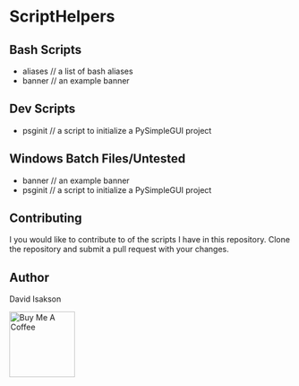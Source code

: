 # ScriptHelpers

## Bash Scripts

- aliases // a list of bash aliases
- banner // an example banner

## Dev Scripts
- psginit // a script to initialize a PySimpleGUI project

## Windows Batch Files/Untested

- banner // an example banner
- psginit // a script to initialize a PySimpleGUI project

## Contributing

I you would like to contribute to of the scripts I have in this repository. Clone the repository and submit a pull request with your changes.

## Author
David Isakson

<a href="https://www.buymeacoffee.com/dnnews" target="_blank"><img src="https://cdn.buymeacoffee.com/buttons/v2/arial-yellow.png" alt="Buy Me A Coffee" width="117px" ></a>